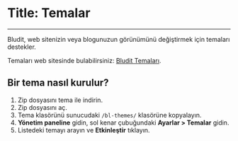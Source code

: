 # Title: Temalar
<!-- Position: 6 -->
---
Bludit, web sitenizin veya blogunuzun görünümünü değiştirmek için temaları destekler.

Temaları web sitesinde bulabilirsiniz: [Bludit Temaları](https://themes.bludit.com).

## Bir tema nasıl kurulur?
1. Zip dosyasını tema ile indirin.
2. Zip dosyasını aç.
3. Tema klasörünü sunucudaki `/bl-themes/` klasörüne kopyalayın.
4. **Yönetim paneline** gidin, sol kenar çubuğundaki **Ayarlar > Temalar** gidin.
5. Listedeki temayı arayın ve **Etkinleştir** tıklayın.
